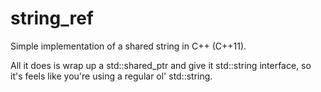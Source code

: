 # string_ref
Simple implementation of a shared string in C++ (C++11).

All it does is wrap up a std::shared_ptr and give it std::string interface, so it's feels like you're using a regular ol' std::string.